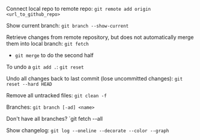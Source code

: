Connect local repo to remote repo: `git remote add origin <url_to_github_repo>`

Show current branch: `git branch --show-current`

Retrieve changes from remote repository, but does not automatically merge them into local branch: `git fetch`
- `git merge` to do the second half

To undo a `git add .`: `git reset`

Undo all changes back to last commit (lose uncommitted changes): `git reset --hard HEAD`

Remove all untracked files: `git clean -f`

Branches: `git branch [-ad] <name>`

Don't have all branches? `git fetch --all

Show changelog: `git log --oneline --decorate --color --graph`